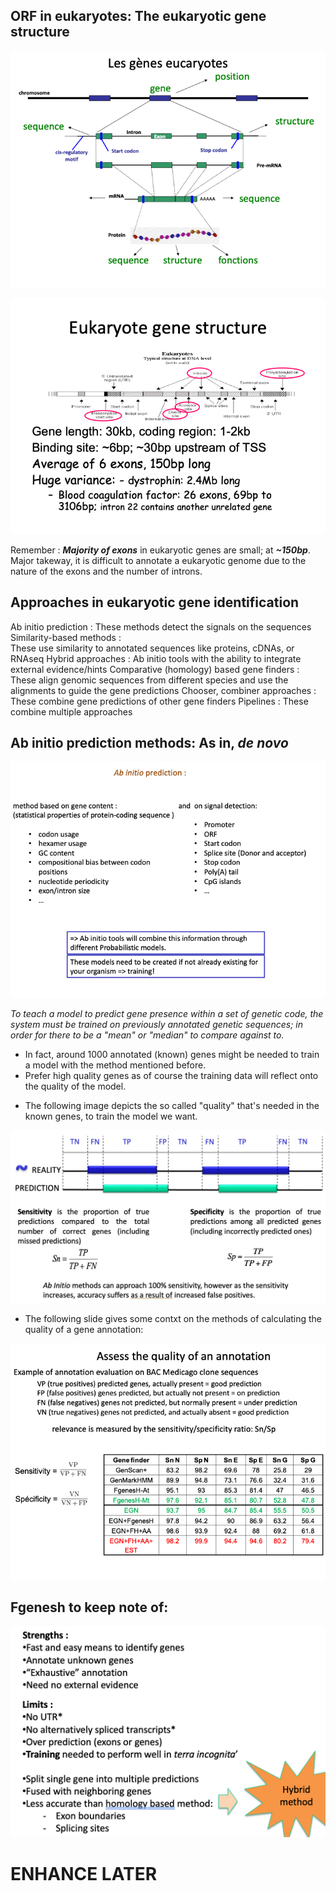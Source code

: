 ## ORF in eukaryotes: The eukaryotic gene structure

![alt text](image-3.png)

![alt text](image-4.png)

Remember
: ***Majority of exons*** in eukaryotic genes are small; at ***~150bp***. Major takeway, it is difficult to annotate a eukaryotic genome due to the nature of the exons and the number of introns.

## Approaches in eukaryotic gene identification

Ab initio prediction : 
    These methods detect the signals on the sequences
Similarity-based methods :	
    These use similarity to annotated sequences like proteins, cDNAs, or RNAseq
Hybrid approaches : 
    Ab initio tools with the ability to integrate external evidence/hints 
Comparative (homology) based gene finders : 
    These align genomic sequences from different species and use the alignments to 	guide the gene predictions
Chooser, combiner approaches : 
    These combine gene predictions of other gene finders 
Pipelines : 
    These combine multiple approaches

## Ab initio prediction methods: As in, *de novo*

![alt text](image-5.png)

*To teach a model to predict gene presence within a set of genetic code, the system must be trained on previously annotated genetic sequences; in order for there to be a "mean" or "median" to compare against to.*

- In fact, around 1000 annotated (known) genes might be needed to train a model with the method mentioned before.
- Prefer high quality genes as of course the training data will reflect onto the quality of the model.

* The following image depicts the so called "quality" that's needed in the known genes, to train the model we want.

![alt text](<Screenshot 2024-10-22 at 13.53.54.png>)

* The following slide gives some contxt on the methods of calculating the quality of a gene annotation:

![](image-6.png)

## Fgenesh to keep note of:

![alt text](<Screenshot 2024-10-22 at 15.12.50.png>)

# ENHANCE LATER

